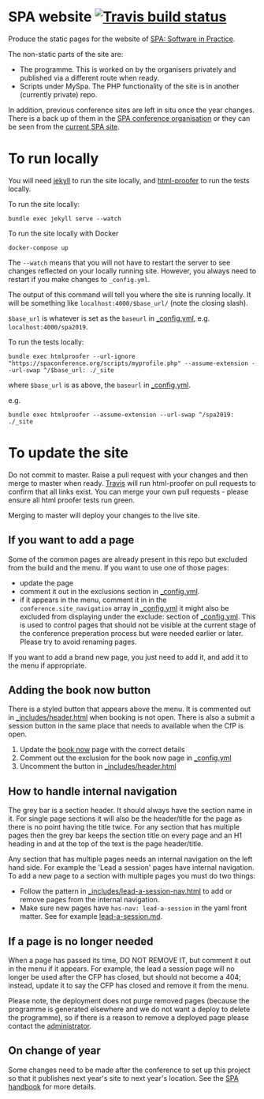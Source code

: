 # SPA website [![Travis build status](https://api.travis-ci.org/spaconference/spa-website.svg?branch=master)](https://travis-ci.org/spaconference/spa-website)

Produce the static pages for the website of [SPA: Software in Practice](https://spaconference.org).

The non-static parts of the site are:

 - The programme. This is worked on by the organisers privately and published via a different route when ready.
 - Scripts under MySpa. The PHP functionality of the site is in another (currently private) repo.

In addition, previous conference sites are left in situ once the year changes. There is a back up of them in the [SPA conference organisation](https://github.com/spaconference/previous-spa-sites) or they can be seen from the [current SPA site](https://spaconference.org).

# To run locally

You will need [jekyll](https://jekyllrb.com/docs/quickstart/) to run the site locally, and [html-proofer](https://rubygems.org/gems/html-proofer/) to run the tests locally.

To run the site locally:

```
bundle exec jekyll serve --watch
```

To run the site locally with Docker
```
docker-compose up
```

The `--watch` means that you will not have to restart the server to see changes reflected on your locally running site. However, you always need to restart if you make changes to `_config.yml`.

The output of this command will tell you where the site is running locally. It will be something like `localhost:4000/$base_url/` (note the closing slash).

`$base_url` is whatever is set as the `baseurl` in [_config.yml](_config.yml), e.g. `localhost:4000/spa2019`.

To run the tests locally:

```
bundle exec htmlproofer --url-ignore "https://spaconference.org/scripts/myprofile.php" --assume-extension --url-swap ^/$base_url: ./_site
```

where `$base_url` is as above, the `baseurl` in [_config.yml](_config.yml).

e.g.

```
bundle exec htmlproofer --assume-extension --url-swap ^/spa2019: ./_site
```

# To update the site

Do not commit to master. Raise a pull request with your changes and then merge to master when ready. [Travis](https://travis-ci.org/spaconference/spa-website) will run html-proofer on pull requests to confirm that all links exist. You can merge your own pull requests - please ensure all html proofer tests run green.

Merging to master will deploy your changes to the live site.

## If you want to add a page

Some of the common pages are already present in this repo but excluded from the build and the menu. If you want to use one of those pages:

- update the page
- comment it out in the exclusions section in [_config.yml](_config.yml).
- if it appears in the menu, comment it in in the `conference.site_navigation` array in [_config.yml](_config.yml)
it might also be excluded from displaying under the exclude: section of [_config.yml](_config.yml). This is used to control pages that should not be visible at the current stage of the conference preperation process but were needed earlier or later. Please try to avoid renaming pages.

If you want to add a brand new page, you just need to add it, and add it to the menu if appropriate.

## Adding the book now button

There is a styled button that appears above the menu. It is commented out in
[_includes/header.html](_includes/header.html) when booking is not open.
There is also a submit a session button in the same place that needs to available when the CfP is open. 

1. Update the [book now](book-now.md) page with the correct details
1. Comment out the exclusion for the book now page in [_config.yml](_config.yml)
1. Uncomment the button in [_includes/header.html](_includes/header.html)

## How to handle internal navigation
The grey bar is a section header. It should always have the section name in it. For single page sections it will also be the header/title for the page as there is no point having the title twice. For any section that has multiple pages then the grey bar keeps the section title on every page and an H1 heading in and at the top of the text is the page header/title.

Any section that has multiple pages needs an internal navigation on the left hand side. For example the 'Lead a session' pages have internal navigation. To add a new page to a section with multiple pages you must do two things:
- Follow the pattern in [_includes/lead-a-session-nav.html](_includes/lead-a-session-nav.html) to add or remove pages from the internal navigation. 
- Make sure new pages have `has-nav: lead-a-session` in the yaml front matter. See for example [lead-a-session.md](/lead-a-session.md).

## If a page is no longer needed

When a page has passed its time, DO NOT REMOVE IT, but comment it out in the menu if it appears. For example, the lead a session page will no longer be used after the CFP has closed, but should not become a 404; instead, update it to say the CFP has closed and remove it from the menu.

Please note, the deployment does not purge removed pages (because the programme is generated elsewhere and we do not want a deploy to delete the programme), so if there is a reason to remove a deployed page please contact the [administrator](mailto:website@spaconference.org).

## On change of year

Some changes need to be made after the conference to set up this project so that it publishes next year's site to next year's location. See the [SPA handbook](https://github.com/spaconference/spa-handbook/blob/master/website/change-of-year.md) for more details.

